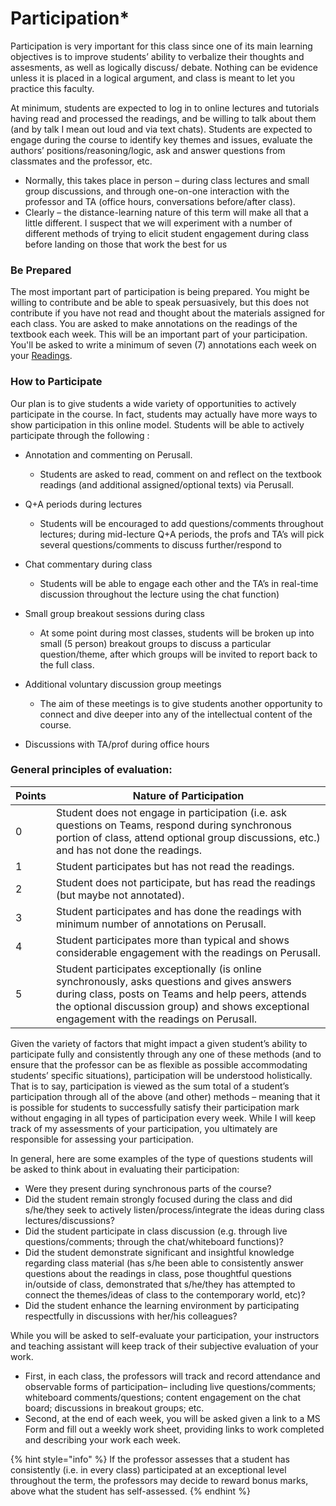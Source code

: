 # Participation\*

Participation is very important for this class since one of its main learning objectives is to improve students’ ability to verbalize their thoughts and assesments, as well as logically discuss/ debate. Nothing can be evidence unless it is placed in a logical argument, and class is meant to let you practice this faculty.&#x20;

At minimum, students are expected to log in to online lectures and tutorials having read and processed the readings, and be willing to talk about them (and by talk I mean out loud and via text chats). Students are expected to engage during the course to identify key themes and issues, evaluate the authors’ positions/reasoning/logic, ask and answer questions from classmates and the professor, etc.

* Normally, this takes place in person – during class lectures and small group discussions, and through one-on-one interaction with the professor and TA (office hours, conversations before/after class).
* Clearly – the distance-learning nature of this term will make all that a little different. I suspect that we will experiment with a number of different methods of trying to elicit student engagement during class before landing on those that work the best for us

### Be Prepared

The most important part of participation is being prepared. You might be willing to contribute and be able to speak persuasively, but this does not contribute if you have not read and thought about the materials assigned for each class. You are asked to make annotations on the readings of the textbook each week. This will be an important part of your participation. You'll be asked to write a minimum of seven (7) annotations each week on your [Readings](readings.md).&#x20;

### How to Participate

Our plan is to give students a wide variety of opportunities to actively participate in the course. In fact, students may actually have more ways to show participation in this online model. Students will be able to actively participate through the following :

* Annotation and commenting on Perusall.&#x20;
  *   Students are asked to read, comment on and reflect on the textbook readings (and additional assigned/optional texts) via Perusall.&#x20;


*   Q+A periods during lectures&#x20;

    * Students will be encouraged to add questions/comments throughout lectures; during mid-lecture Q+A periods, the profs and TA’s will pick several questions/comments to discuss further/respond to


*   Chat commentary during class&#x20;

    * Students will be able to engage each other and the TA’s in real-time discussion throughout the lecture using the chat function)


*   Small group breakout sessions during class&#x20;

    * At some point during most classes, students will be broken up into small (5 person) breakout groups to discuss a particular question/theme, after which groups will be invited to report back to the full class.


*   Additional voluntary discussion group meetings

    * The aim of these meetings is to give students another opportunity to connect and dive deeper into any of the intellectual content of the course.&#x20;


* Discussions with TA/prof during office hours

### General principles of evaluation:&#x20;

| Points | Nature of Participation                                                                                                                                                                                                                            |
| ------ | -------------------------------------------------------------------------------------------------------------------------------------------------------------------------------------------------------------------------------------------------- |
| 0      | Student does not engage in participation (i.e. ask questions on Teams, respond during synchronous portion of class, attend optional group discussions, etc.) and has not done the readings.                                                        |
| 1      | Student participates but has not read the readings.                                                                                                                                                                                                |
| 2      | Student does not participate, but has read the readings (but maybe not annotated).                                                                                                                                                                 |
| 3      | Student participates and has done the readings with minimum number of annotations on Perusall.                                                                                                                                                     |
| 4      | Student participates more than typical and shows considerable engagement with the readings on Perusall.                                                                                                                                            |
| 5      | Student participates exceptionally (is online synchronously, asks questions and gives answers during class, posts on Teams and help peers, attends the optional discussion group) and shows exceptional engagement with the readings on Perusall.  |

Given the variety of factors that might impact a given student’s ability to participate fully and consistently through any one of these methods (and to ensure that the professor can be as flexible as possible accommodating students’ specific situations), participation will be understood holistically. That is to say, participation is viewed as the sum total of a student’s participation through all of the above (and other) methods – meaning that it is possible for students to successfully satisfy their participation mark without engaging in all types of participation every week. While I will keep track of my assessments of your participation, you ultimately are responsible for assessing your participation.&#x20;

In general, here are some examples of the type of questions students will be asked to think about in evaluating their participation:

* Were they present during synchronous parts of the course?
* Did the student remain strongly focused during the class and did s/he/they seek to actively listen/process/integrate the ideas during class lectures/discussions?
* Did the student participate in class discussion (e.g. through live questions/comments; through the chat/whiteboard functions)?&#x20;
* Did the student demonstrate significant and insightful knowledge regarding class material (has s/he been able to consistently answer questions about the readings in class, pose thoughtful questions in/outside of class, demonstrated that s/he/they has attempted to connect the themes/ideas of class to the contemporary world, etc)?
* Did the student enhance the learning environment by participating respectfully in discussions with her/his colleagues?

While you will be asked to self-evaluate your participation, your instructors and teaching assistant will keep track of their subjective evaluation of your work.&#x20;

* First, in each class, the professors will track and record attendance and observable forms of participation– including live questions/comments; whiteboard comments/questions; content engagement on the chat board; discussions in breakout groups; etc.&#x20;
* Second, at the end of each week, you will be asked given a link to a MS Form and fill out a weekly work sheet, providing links to work completed and describing your work each week.&#x20;

{% hint style="info" %}
&#x20;If the professor assesses that a student has consistently (i.e. in every class) participated at an exceptional level throughout the term, the professors may decide to reward bonus marks, above what the student has self-assessed.
{% endhint %}
